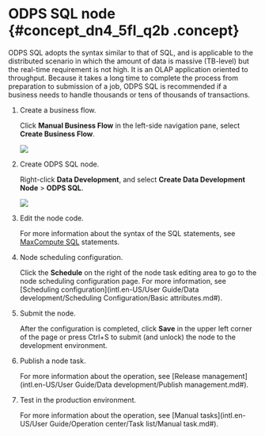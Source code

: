 # ODPS SQL node {#concept_dn4_5fl_q2b .concept}

ODPS SQL adopts the syntax similar to that of SQL, and is applicable to the distributed scenario in which the amount of data is massive \(TB-level\) but the real-time requirement is not high. It is an OLAP application oriented to throughput. Because it takes a long time to complete the process from preparation to submission of a job, ODPS SQL is recommended if a business needs to handle thousands or tens of thousands of transactions.

1.  Create a business flow.

    Click **Manual Business Flow** in the left-side navigation pane, select **Create Business Flow**.

    ![](http://static-aliyun-doc.oss-cn-hangzhou.aliyuncs.com/assets/img/16319/15367340437961_en-US.png)

2.  Create ODPS SQL node.

    Right-click **Data Development**, and select **Create Data Development Node** \> **ODPS SQL**.

    ![](http://static-aliyun-doc.oss-cn-hangzhou.aliyuncs.com/assets/img/16321/15367340448022_en-US.png)

3.  Edit the node code.

    For more information about the syntax of the SQL statements, see [MaxCompute SQL](https://www.alibabacloud.com/help/doc-detail/27860.htm) statements.

4.  Node scheduling configuration.

    Click the **Schedule** on the right of the node task editing area to go to the node scheduling configuration page. For more information, see [Scheduling configuration](intl.en-US/User Guide/Data development/Scheduling Configuration/Basic attributes.md#).

5.  Submit the node.

    After the configuration is completed, click **Save** in the upper left corner of the page or press Ctrl+S to submit \(and unlock\) the node to the development environment.

6.  Publish a node task.

    For more information about the operation, see [Release management](intl.en-US/User Guide/Data development/Publish management.md#).

7.  Test in the production environment.

    For more information about the operation, see [Manual tasks](intl.en-US/User Guide/Operation center/Task list/Manual task.md#).


